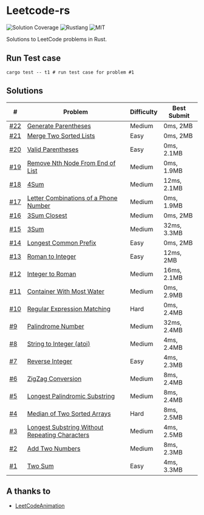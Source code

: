 
# Leetcode-rs

![Solution Coverage](https://img.shields.io/badge/Solution_Coverage-22/1036-red.svg?logo=leetcode) ![Rustlang](https://img.shields.io/badge/Language-Rust-brown.svg?logo=Rust&logoColor=white&color=DBA882) ![MIT](https://img.shields.io/badge/license-MIT-blue.svg)

Solutions to LeetCode problems in Rust.

## Run Test case

```shell
cargo test -- t1 # run test case for problem #1
```

## Solutions

| #                       | Problem                                                      | Difficulty | Best Submit |
| ----------------------- | ------------------------------------------------------------ | ---------- | ----------- |
| [#22](src/p00xx/p22.rs) | [Generate Parentheses](https://leetcode.com/problems/generate-parentheses/solution/) | Medium     | 0ms, 2MB    |
| [#21](src/p00xx/p21.rs) | [Merge Two Sorted Lists](https://leetcode.com/problems/merge-two-sorted-lists/) | Easy       | 0ms, 2MB    |
| [#20](src/p00xx/p20.rs) | [Valid Parentheses](https://leetcode.com/problems/valid-parentheses/) | Easy       | 0ms, 2.1MB  |
| [#19](src/p00xx/p19.rs) | [Remove Nth Node From End of List](https://leetcode.com/problems/remove-nth-node-from-end-of-list/) | Medium     | 0ms, 1.9MB  |
| [#18](src/p00xx/p18.rs) | [4Sum](https://leetcode.com/problems/4sum/)                  | Medium     | 12ms, 2.1MB |
| [#17](src/p00xx/p17.rs) | [Letter Combinations of a Phone Number](https://leetcode.com/problems/letter-combinations-of-a-phone-number/) | Medium     | 0ms, 1.9MB  |
| [#16](src/p00xx/p16.rs) | [3Sum Closest](https://leetcode.com/problems/3sum-closest/)  | Medium     | 0ms, 2MB    |
| [#15](src/p00xx/p15.rs) | [3Sum](https://leetcode.com/problems/3sum/)                  | Medium     | 32ms, 3.3MB |
| [#14](src/p00xx/p14.rs) | [Longest Common Prefix](https://leetcode.com/problems/longest-common-prefix/) | Easy       | 0ms, 2MB    |
| [#13](src/p00xx/p13.rs) | [Roman to Integer](https://leetcode.com/problems/roman-to-integer/) | Easy       | 12ms, 2MB   |
| [#12](src/p00xx/p12.rs) | [Integer to Roman](https://leetcode.com/problems/integer-to-roman/) | Medium     | 16ms, 2.1MB |
| [#11](src/p00xx/p11.rs) | [Container With Most Water](https://leetcode.com/problems/container-with-most-water/) | Medium     | 0ms, 2.9MB  |
| [#10](src/p00xx/p10.rs) | [Regular Expression Matching](https://leetcode.com/problems/regular-expression-matching/) | Hard       | 0ms, 2.4MB  |
| [#9](src/p00xx/p9.rs)   | [Palindrome Number](https://leetcode.com/problems/palindrome-number/) | Medium     | 32ms, 2.4MB |
| [#8](src/p00xx/p8.rs)   | [String to Integer (atoi)](https://leetcode.com/problems/string-to-integer-atoi/) | Medium     | 4ms, 2.4MB  |
| [#7](src/p00xx/p7.rs)   | [Reverse Integer](https://leetcode.com/problems/reverse-integer/) | Easy       | 4ms, 2.3MB  |
| [#6](src/p00xx/p6.rs)   | [ZigZag Conversion](https://leetcode.com/problems/zigzag-conversion/) | Medium     | 8ms, 2.4MB  |
| [#5](src/p00xx/p5.rs)   | [Longest Palindromic Substring](https://leetcode.com/problems/longest-palindromic-substring/) | Medium     | 8ms, 2.4MB  |
| [#4](src/p00xx/p4.rs)   | [Median of Two Sorted Arrays](https://leetcode.com/problems/median-of-two-sorted-arrays/) | Hard       | 8ms, 2.5MB  |
| [#3](src/p00xx/p3.rs)   | [Longest Substring Without Repeating Characters](https://leetcode.com/problems/longest-substring-without-repeating-characters/) | Medium     | 4ms, 2.5MB  |
| [#2](src/p00xx/p2.rs)   | [Add Two Numbers](https://leetcode.com/problems/add-two-numbers/) | Medium     | 8ms, 2.3MB  |
| [#1](src/p00xx/p1.rs)   | [Two Sum](https://leetcode.com/problems/two-sum/)            | Easy       | 4ms, 3.3MB  |

## A thanks to

- [LeetCodeAnimation](https://github.com/MisterBooo/LeetCodeAnimation)

